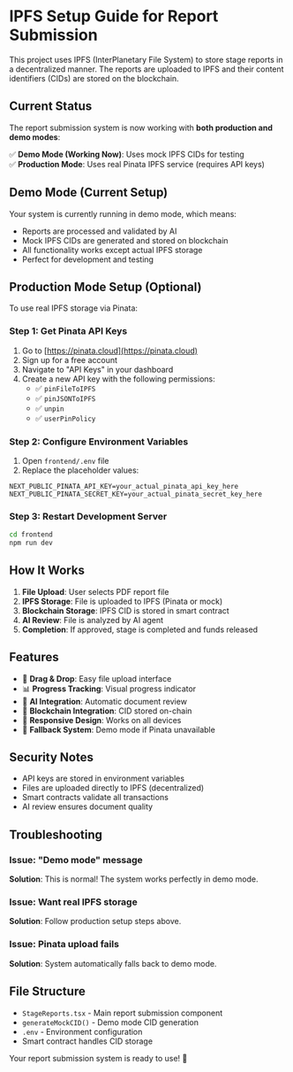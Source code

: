 # IPFS Setup Guide for Report Submission

This project uses IPFS (InterPlanetary File System) to store stage reports in a decentralized manner. The reports are uploaded to IPFS and their content identifiers (CIDs) are stored on the blockchain.

## Current Status

The report submission system is now working with **both production and demo modes**:

✅ **Demo Mode (Working Now)**: Uses mock IPFS CIDs for testing  
✅ **Production Mode**: Uses real Pinata IPFS service (requires API keys)

## Demo Mode (Current Setup)

Your system is currently running in demo mode, which means:
- Reports are processed and validated by AI
- Mock IPFS CIDs are generated and stored on blockchain
- All functionality works except actual IPFS storage
- Perfect for development and testing

## Production Mode Setup (Optional)

To use real IPFS storage via Pinata:

### Step 1: Get Pinata API Keys

1. Go to [https://pinata.cloud](https://pinata.cloud)
2. Sign up for a free account
3. Navigate to "API Keys" in your dashboard
4. Create a new API key with the following permissions:
   - ✅ `pinFileToIPFS`
   - ✅ `pinJSONToIPFS` 
   - ✅ `unpin`
   - ✅ `userPinPolicy`

### Step 2: Configure Environment Variables

1. Open `frontend/.env` file
2. Replace the placeholder values:

```env
NEXT_PUBLIC_PINATA_API_KEY=your_actual_pinata_api_key_here
NEXT_PUBLIC_PINATA_SECRET_KEY=your_actual_pinata_secret_key_here
```

### Step 3: Restart Development Server

```bash
cd frontend
npm run dev
```

## How It Works

1. **File Upload**: User selects PDF report file
2. **IPFS Storage**: File is uploaded to IPFS (Pinata or mock)
3. **Blockchain Storage**: IPFS CID is stored in smart contract
4. **AI Review**: File is analyzed by AI agent
5. **Completion**: If approved, stage is completed and funds released

## Features

- 📁 **Drag & Drop**: Easy file upload interface
- 📊 **Progress Tracking**: Visual progress indicator
- 🤖 **AI Integration**: Automatic document review
- 🔗 **Blockchain Integration**: CID stored on-chain
- 📱 **Responsive Design**: Works on all devices
- 🔄 **Fallback System**: Demo mode if Pinata unavailable

## Security Notes

- API keys are stored in environment variables
- Files are uploaded directly to IPFS (decentralized)
- Smart contracts validate all transactions
- AI review ensures document quality

## Troubleshooting

### Issue: "Demo mode" message
**Solution**: This is normal! The system works perfectly in demo mode.

### Issue: Want real IPFS storage
**Solution**: Follow production setup steps above.

### Issue: Pinata upload fails
**Solution**: System automatically falls back to demo mode.

## File Structure

- `StageReports.tsx` - Main report submission component
- `generateMockCID()` - Demo mode CID generation
- `.env` - Environment configuration
- Smart contract handles CID storage

Your report submission system is ready to use! 🚀